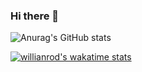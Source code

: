 ### Hi there 👋
![Anurag's GitHub stats](https://github-readme-stats.vercel.app/api?username=dongseok&show_icons=true&theme=tokyonight)

[![willianrod's wakatime stats](https://github-readme-stats.vercel.app/api/wakatime?username=dongseok&theme=ayu-mirage&layout=compact)](https://github.com/anuraghazra/github-readme-stats)





<!--
**dongddddd/dongddddd** is a ✨ _special_ ✨ repository because its `README.md` (this file) appears on your GitHub profile.

Here are some ideas to get you started:

- 🔭 I’m currently working on ...
- 🌱 I’m currently learning ...
- 👯 I’m looking to collaborate on ...
- 🤔 I’m looking for help with ...
- 💬 Ask me about ...
- 📫 How to reach me: ...
- 😄 Pronouns: ...
- ⚡ Fun fact: ...
-->
